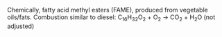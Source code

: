 Chemically, fatty acid methyl esters (FAME), produced from vegetable oils/fats. Combustion similar to diesel: C<sub>16</sub>H<sub>32</sub>O<sub>2</sub> + O<sub>2</sub> → CO<sub>2</sub> + H<sub>2</sub>O (not adjusted)
